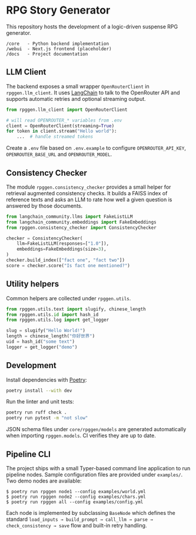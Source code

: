 # RPG Story Generator

This repository hosts the development of a logic-driven suspense RPG generator.

```
/core   - Python backend implementation
/webui  - Next.js frontend (placeholder)
/docs   - Project documentation
```

## LLM Client

The backend exposes a small wrapper `OpenRouterClient` in `rpggen.llm_client`. It
uses [LangChain](https://python.langchain.com/) to talk to the OpenRouter API and
supports automatic retries and optional streaming output.

```python
from rpggen.llm_client import OpenRouterClient

# will read OPENROUTER_* variables from .env
client = OpenRouterClient(streaming=True)
for token in client.stream("Hello world"):
    ...  # handle streamed tokens
```

Create a ``.env`` file based on ``.env.example`` to configure
``OPENROUTER_API_KEY``, ``OPENROUTER_BASE_URL`` and ``OPENROUTER_MODEL``.

## Consistency Checker

The module `rpggen.consistency_checker` provides a small helper for retrieval
augmented consistency checks. It builds a FAISS index of reference texts and
asks an LLM to rate how well a given question is answered by those documents.

```python
from langchain_community.llms import FakeListLLM
from langchain_community.embeddings import FakeEmbeddings
from rpggen.consistency_checker import ConsistencyChecker

checker = ConsistencyChecker(
    llm=FakeListLLM(responses=["1.0"]),
    embeddings=FakeEmbeddings(size=3),
)
checker.build_index(["fact one", "fact two"])
score = checker.score("Is fact one mentioned?")
```

## Utility helpers

Common helpers are collected under `rpggen.utils`.

```python
from rpggen.utils.text import slugify, chinese_length
from rpggen.utils.id import hash_id
from rpggen.utils.log import get_logger

slug = slugify("Hello World!")
length = chinese_length("你好世界")
uid = hash_id("some text")
logger = get_logger("demo")
```

## Development

Install dependencies with [Poetry](https://python-poetry.org/):

```bash
poetry install --with dev
```

Run the linter and unit tests:

```bash
poetry run ruff check .
poetry run pytest -m "not slow"
```

JSON schema files under `core/rpggen/models` are generated automatically when
importing `rpggen.models`. CI verifies they are up to date.

## Pipeline CLI

The project ships with a small Typer-based command line application to run
pipeline nodes. Sample configuration files are provided under `examples/`.
Two demo nodes are available:

```
$ poetry run rpggen node1 --config examples/world.yml
$ poetry run rpggen node2 --config examples/chars.yml
$ poetry run rpggen all --config examples/config.yml
```

Each node is implemented by subclassing `BaseNode` which defines the standard
`load_inputs → build_prompt → call_llm → parse → check_consistency → save` flow
and built-in retry handling.

